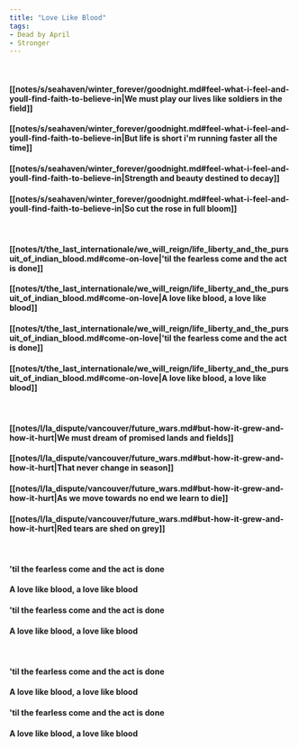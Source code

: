 ```yaml
---
title: "Love Like Blood"
tags:
- Dead by April
- Stronger
---
```

&nbsp;
#### [[notes/s/seahaven/winter_forever/goodnight.md#feel-what-i-feel-and-youll-find-faith-to-believe-in|We must play our lives like soldiers in the field]]
#### [[notes/s/seahaven/winter_forever/goodnight.md#feel-what-i-feel-and-youll-find-faith-to-believe-in|But life is short i'm running faster all the time]]
#### [[notes/s/seahaven/winter_forever/goodnight.md#feel-what-i-feel-and-youll-find-faith-to-believe-in|Strength and beauty destined to decay]]
#### [[notes/s/seahaven/winter_forever/goodnight.md#feel-what-i-feel-and-youll-find-faith-to-believe-in|So cut the rose in full bloom]]
&nbsp;
#### [[notes/t/the_last_internationale/we_will_reign/life_liberty_and_the_pursuit_of_indian_blood.md#come-on-love|'til the fearless come and the act is done]]
#### [[notes/t/the_last_internationale/we_will_reign/life_liberty_and_the_pursuit_of_indian_blood.md#come-on-love|A love like blood, a love like blood]]
#### [[notes/t/the_last_internationale/we_will_reign/life_liberty_and_the_pursuit_of_indian_blood.md#come-on-love|'til the fearless come and the act is done]]
#### [[notes/t/the_last_internationale/we_will_reign/life_liberty_and_the_pursuit_of_indian_blood.md#come-on-love|A love like blood, a love like blood]]
&nbsp;
#### [[notes/l/la_dispute/vancouver/future_wars.md#but-how-it-grew-and-how-it-hurt|We must dream of promised lands and fields]]
#### [[notes/l/la_dispute/vancouver/future_wars.md#but-how-it-grew-and-how-it-hurt|That never change in season]]
#### [[notes/l/la_dispute/vancouver/future_wars.md#but-how-it-grew-and-how-it-hurt|As we move towards no end we learn to die]]
#### [[notes/l/la_dispute/vancouver/future_wars.md#but-how-it-grew-and-how-it-hurt|Red tears are shed on grey]]
&nbsp;
#### 'til the fearless come and the act is done
#### A love like blood, a love like blood
#### 'til the fearless come and the act is done
#### A love like blood, a love like blood
&nbsp;
#### 'til the fearless come and the act is done
#### A love like blood, a love like blood
#### 'til the fearless come and the act is done
#### A love like blood, a love like blood
